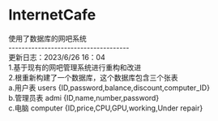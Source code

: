 # InternetCafe
使用了数据库的网吧系统<br>
-------------------------------------<br>
更新日志：2023/6/26 16：04<br>
1.基于现有的网吧管理系统进行重构和改进<br>
2.根重新构建了一个数据库，这个数据库包含三个张表<br>
  a.用户表    users     {ID,password,balance,discount,computer_ID}<br>
  b.管理员表  admi      {ID,name,number,password}<br>
  c.电脑      computer  {ID,price,CPU,GPU,working,Under repair}<br>
  
